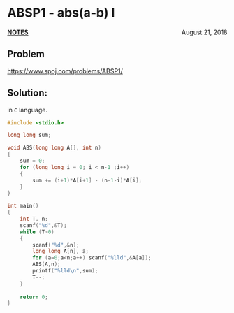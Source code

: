 # ABSP1 - abs(a-b) I

<p style="text-align:left;"><a href="../../../notes.html"><b>NOTES</b></a> <span style="float:right;">         August 21, 2018 </span></p>

## Problem

<a href="https://www.spoj.com/problems/ABSP1/" target="_blank">https://www.spoj.com/problems/ABSP1/</a>

## Solution:

in `C` language.

```c
#include <stdio.h>

long long sum;

void ABS(long long A[], int n)
{
    sum = 0;
    for (long long i = 0; i < n-1 ;i++)
    {
        sum += (i+1)*A[i+1] - (n-1-i)*A[i];
    }
}

int main()
{
    int T, n;
    scanf("%d",&T);
    while (T>0)
    {
        scanf("%d",&n);
        long long A[n], a;
        for (a=0;a<n;a++) scanf("%lld",&A[a]);
        ABS(A,n);
        printf("%lld\n",sum);
        T--;
    }
    
    return 0;
}
```
